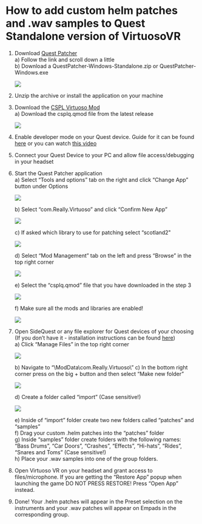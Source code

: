 # How to add custom helm patches and .wav samples to Quest Standalone version of VirtuosoVR 

1) Download [Quest Patcher](https://github.com/Lauriethefish/QuestPatcher/releases)   
   a) Follow the link and scroll down a little  
   b) Download a QuestPatcher-Windows-Standalone.zip or QuestPatcher-Windows.exe

   <img src="images/image1.png">

2) Unzip the archive or install the application on your machine  
     
3) Download the [CSPL Virtuoso Mod](https://github.com/v0idp/CSPLq/releases)  
   a) Download the csplq.qmod file from the latest release

   <img src="images/image2.png">

4) Enable developer mode on your Quest device. Guide for it can be found [here](https://help.arborxr.com/en/articles/6333136-developer-mode-on-meta-quest-devices) or you can watch [this video](https://www.youtube.com/watch?v=GqBTnn8Nr4k)

5) Connect your Quest Device to your PC and allow file access/debugging in your headset

6) Start the Quest Patcher application  
   a) Select “Tools and options” tab on the right and click “Change App” button under Options

   <img src="images/image3.png">
        
   b) Select “com.Really.Virtuoso” and click “Confirm New App”

   <img src="images/image4.png">

   c) If asked which library to use for patching select “scotland2"

   <img src="images/image5.png">

   d) Select “Mod Management” tab on the left and press “Browse” in the top right corner

   <img src="images/image6.png">
        
   e) Select the “csplq.qmod” file that you have downloaded in the step 3

   <img src="images/image7.png">

   f) Make sure all the mods and libraries are enabled!

   <img src="images/image8.png">

7) Open SideQuest or any file explorer for Quest devices of your choosing (If you don’t have it \- installation instructions can be found [here](https://sidequestvr.com/setup-howto))  
   a) Click “Manage Files” in the top right corner

   <img src="images/image9.png">

   b) Navigate to “\\ModData\\com.Really.Virtuoso\\”
   c) In the bottom right corner press on the big \+ button and then select “Make new folder”

   <img src="images/image10.png">

   d) Create a folder called “import” (Case sensitive\!)

   <img src="images/image11.png">

   e) Inside of “import” folder create two new folders called “patches” and “samples”  
   f) Drag your custom .helm patches into the “patches” folder  
   g) Inside “samples” folder create folders with the following names: “Bass Drums”, “Car Doors”, “Crashes”, “Effects”, “Hi-hats”, “Rides”, “Snares and Toms” (Case sensitive\!)  
   h) Place your .wav samples into one of the group folders.  

8) Open Virtuoso VR on your headset and grant access to files/microphone. If you are getting the “Restore App” popup when launching the game DO NOT PRESS RESTORE\! Press “Open App” instead.

9) Done\! Your .helm patches will appear in the Preset selection on the instruments and your .wav patches will appear on Empads in the corresponding group.
